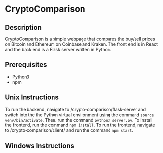 # CryptoComparison

## Description

CryptoComparison is a simple webpage that compares the buy/sell prices on Bitcoin and Ethereum on Coinbase and Kraken. The front end is in React and the back end is a Flask server written in Python.

## Prerequisites

- Python3
- npm

## Unix Instructions

To run the backend, navigate to /crypto-comparison/flask-server and switch into the the Python virtual environment using the command `source venv/bin/activate`. Then, run the command `python3 server.py`.
To install the frontend, run the command `npm install`.
To run the frontend, navigate to /crypto-comparison/client/ and run the command `npm start`.

## Windows Instructions
